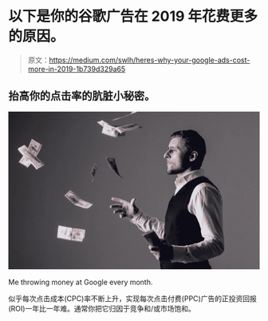 # 以下是你的谷歌广告在 2019 年花费更多的原因。

> 原文：<https://medium.com/swlh/heres-why-your-google-ads-cost-more-in-2019-1b739d329a65>

## 抬高你的点击率的肮脏小秘密。

![](img/4f938a14694802e0b37f8694239f6962.png)

Me throwing money at Google every month.

似乎每次点击成本(CPC)率不断上升，实现每次点击付费(PPC)广告的正投资回报(ROI)一年比一年难。通常你把它归因于竞争和/或市场饱和。